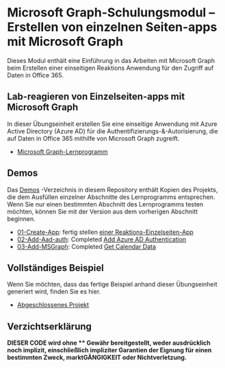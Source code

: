 # <a name="microsoft-graph-training-module---build-react-single-page-apps-with-microsoft-graph"></a>Microsoft Graph-Schulungsmodul – Erstellen von einzelnen Seiten-apps mit Microsoft Graph

Dieses Modul enthält eine Einführung in das Arbeiten mit Microsoft Graph beim Erstellen einer einseitigen Reaktions Anwendung für den Zugriff auf Daten in Office 365.

## <a name="lab---react-single-page-apps-with-the-microsoft-graph"></a>Lab-reagieren von Einzelseiten-apps mit Microsoft Graph

In dieser Übungseinheit erstellen Sie eine einseitige Anwendung mit Azure Active Directory (Azure AD) für die Authentifizierungs-&-Autorisierung, die auf Daten in Office 365 mithilfe von Microsoft Graph zugreift.

- [Microsoft Graph-Lernprogramm](https://docs.microsoft.com/graph/training/react-tutorial)

## <a name="demos"></a>Demos

Das [Demos](./demos) -Verzeichnis in diesem Repository enthält Kopien des Projekts, die dem Ausfüllen einzelner Abschnitte des Lernprogramms entsprechen. Wenn Sie nur einen bestimmten Abschnitt des Lernprogramms testen möchten, können Sie mit der Version aus dem vorherigen Abschnitt beginnen.

- [01-Create-App](demos/01-create-app): fertig stellen [einer Reaktions-Einzelseiten-App](https://docs.microsoft.com/graph/training/react-tutorial?tutorial-step=1)
- [02-Add-Aad-auth](demos/02-add-aad-auth): Completed [Add Azure AD Authentication](https://docs.microsoft.com/graph/training/react-tutorial?tutorial-step=3)
- [03-Add-MSGraph](demos/03-add-msgraph): Completed [Get Calendar Data](https://docs.microsoft.com/graph/training/react-tutorial?tutorial-step=4)

## <a name="completed-sample"></a>Vollständiges Beispiel

Wenn Sie möchten, dass das fertige Beispiel anhand dieser Übungseinheit generiert wird, finden Sie es hier.

- [Abgeschlossenes Projekt](demos/03-add-msgraph)

## <a name="disclaimer"></a>Verzichtserklärung

**DIESER CODE wird ohne ** Gewähr bereitgestellt, weder ausdrücklich noch implizit, einschließlich impliziter Garantien der Eignung für einen bestimmten Zweck, marktGÄNGIGKEIT oder Nichtverletzung.**